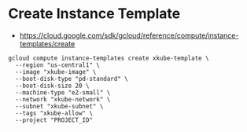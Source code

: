 # Create Instance Template
- https://cloud.google.com/sdk/gcloud/reference/compute/instance-templates/create
```
gcloud compute instance-templates create xkube-template \
  --region "us-central1" \
  --image "xkube-image" \
  --boot-disk-type "pd-standard" \
  --boot-disk-size 20 \
  --machine-type "e2-small" \
  --network "xkube-network" \
  --subnet "xkube-subnet" \
  --tags "xkube-allow" \
  --project "PROJECT_ID"
```